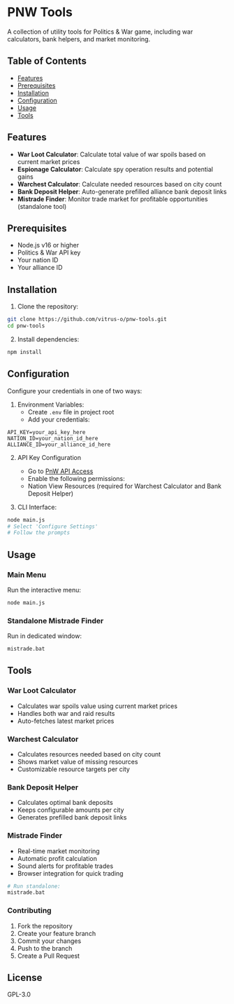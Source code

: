 # PNW Tools

A collection of utility tools for Politics & War game, including war calculators, bank helpers, and market monitoring.

## Table of Contents
- [Features](#features)
- [Prerequisites](#prerequisites)
- [Installation](#installation)
- [Configuration](#configuration)
- [Usage](#usage)
- [Tools](#tools)

## Features
- **War Loot Calculator**: Calculate total value of war spoils based on current market prices
- **Espionage Calculator**: Calculate spy operation results and potential gains
- **Warchest Calculator**: Calculate needed resources based on city count
- **Bank Deposit Helper**: Auto-generate prefilled alliance bank deposit links
- **Mistrade Finder**: Monitor trade market for profitable opportunities (standalone tool)

## Prerequisites
- Node.js v16 or higher
- Politics & War API key
- Your nation ID
- Your alliance ID

## Installation
1. Clone the repository:
```bash
git clone https://github.com/vitrus-o/pnw-tools.git
cd pnw-tools
```

2. Install dependencies:
```bash
npm install
```

## Configuration
Configure your credentials in one of two ways:

1. Environment Variables:
   - Create `.env` file in project root
   - Add your credentials:
```plaintext
API_KEY=your_api_key_here
NATION_ID=your_nation_id_here
ALLIANCE_ID=your_alliance_id_here
```

2. API Key Configuration
   - Go to [PnW API Access](https://politicsandwar.com/account/#7)
   - Enable the following permissions:
   - Nation View Resources (required for Warchest Calculator and Bank Deposit Helper)

3. CLI Interface:
```bash
node main.js
# Select 'Configure Settings'
# Follow the prompts
```

## Usage

### Main Menu
Run the interactive menu:
```bash
node main.js
```

### Standalone Mistrade Finder
Run in dedicated window:
```bash
mistrade.bat
```

## Tools

### War Loot Calculator
- Calculates war spoils value using current market prices
- Handles both war and raid results
- Auto-fetches latest market prices

### Warchest Calculator
- Calculates resources needed based on city count
- Shows market value of missing resources
- Customizable resource targets per city

### Bank Deposit Helper
- Calculates optimal bank deposits
- Keeps configurable amounts per city
- Generates prefilled bank deposit links

### Mistrade Finder
- Real-time market monitoring
- Automatic profit calculation
- Sound alerts for profitable trades
- Browser integration for quick trading
```bash
# Run standalone:
mistrade.bat
```

### Contributing
1. Fork the repository
2. Create your feature branch
3. Commit your changes
4. Push to the branch
5. Create a Pull Request

## License
GPL-3.0